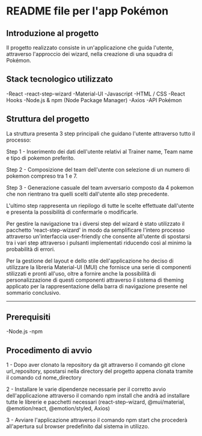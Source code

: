 # README file per l'app Pokémon

## Introduzione al progetto 

Il progetto realizzato consiste in un'applicazione che guida l'utente, attraverso l'approccio dei wizard, nella creazione di una squadra di Pokémon. 

## Stack tecnologico utilizzato

-React
-react-step-wizard
-Material-UI
-Javascript
-HTML / CSS
-React Hooks
-Node.js & npm (Node Package Manager)
-Axios
-API Pokémon


## Struttura del progetto
La struttura presenta 3 step principali che guidano l'utente attraverso tutto il processo:

Step 1 - Inserimento dei dati dell'utente relativi al Trainer name, Team name e tipo di pokemon preferito.

Step 2 - Composizione del team dell'utente con selezione di un numero di pokemon compreso tra 1 e 7.

Step 3 -  Generazione casuale del team avversario composto da 4 pokemon che non rientrano tra quelli scelti dall'utente allo step precedente.

L'ultimo step rappresenta un riepilogo di tutte le scelte effettuate dall'utente e presenta la possibilità di confermarle o modificarle.  

Per gestire la navigazione tra i diversi step del wizard è stato utilizzato il pacchetto 'react-step-wizard' in modo da semplificare l'intero processo attraverso un'interfaccia user-friendly che consente all'utente di spostarsi tra i vari step attraverso i pulsanti implementati riducendo così al minimo la probabilità di errori.

Per la gestione del layout e dello stile dell'applicazione ho deciso di utilizzare la libreria Material-UI (MUI) che fornisce una serie di componenti stilizzati e pronti all'uso, oltre a fornire
anche la possibilità di personalizzazione di questi componenti attraverso il sistema di theming applicato per la rappresentazione della barra di navigazione presente nel sommario conclusivo.


----------------------------------------------------------------------------------

## Prerequisiti
-Node.js 
-npm

## Procedimento di avvio
1 - Dopo aver clonato la repository da git attraverso il comando git clone url_repository, 
spostarsi nella directory del progetto appena clonata tramite il comando cd nome_directory

2 - Installare le varie dipendenze necessarie per il corretto avvio dell'applicazione attraverso il comando npm install che andrà ad installare tutte le librerie e pacchetti necessari 
(react-step-wizard, @mui/material, @emotion/react, @emotion/styled, Axios)

3 - Avviare l'applicazione attraverso il comando npm start che procederà all'apertura sul browser predefinito dal sistema in utilizzo. 




